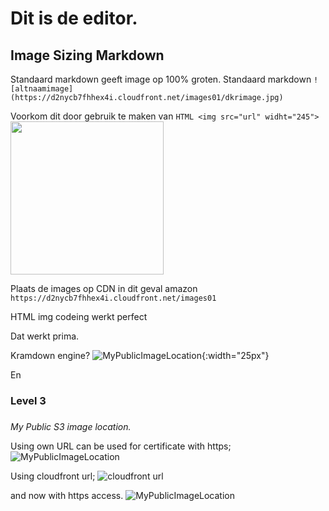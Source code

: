 # Dit is de editor.

## Image Sizing Markdown
Standaard markdown geeft image op 100% groten. 
Standaard markdown `![altnaamimage](https://d2nycb7fhhex4i.cloudfront.net/images01/dkrimage.jpg)`


Voorkom dit door gebruik te maken van `HTML <img src="url" widht="245">`
<img src="https://d2nycb7fhhex4i.cloudfront.net/images01/dkrimage.jpg" width=245> 

Plaats de images op CDN in dit geval amazon `https://d2nycb7fhhex4i.cloudfront.net/images01`


HTML img codeing werkt perfect


 

Dat werkt prima.

Kramdown engine? ![MyPublicImageLocation](https://storage001.public62818.s3-eu-west-1.amazonaws.com/images01/dkrimage.jpg ){:width="25px"}

En

### Level 3

###  

_My Public S3 image location._

Using own URL can be used for certificate with https; ![MyPublicImageLocation](https://storage001.public62818.s3-eu-west-1.amazonaws.com/images01/dkrimage.jpg)

Using cloudfront url; ![cloudfront url](https://d2nycb7fhhex4i.cloudfront.net/images01/dkrimage.jpg)

and now with https access. ![MyPublicImageLocation](https://storage001.public62818.s3-eu-west-1.amazonaws.com/images01/dkrimage.jpg)

<!--stackedit_data:
eyJoaXN0b3J5IjpbMTA5ODU3NjM1MSwxNjYzNDkyMDc2LDEwND
Y2ODE3NzNdfQ==
-->